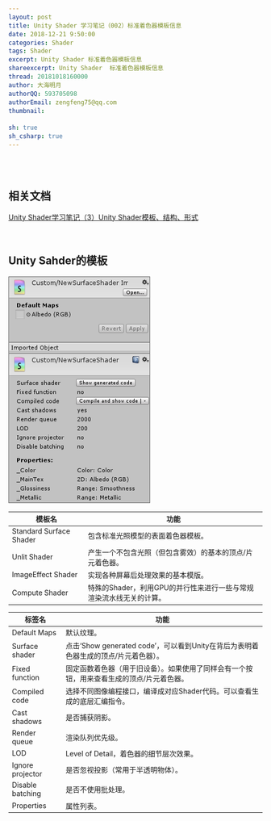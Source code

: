 ```yaml
---
layout: post
title: Unity Shader 学习笔记（002）标准着色器模板信息
date: 2018-12-21 9:50:00
categories: Shader
tags: Shader
excerpt: Unity Shader 标准着色器模板信息
shareexcerpt: Unity Shader  标准着色器模板信息
thread: 20181018160000
author: 大海明月
authorQQ: 593705098
authorEmail: zengfeng75@qq.com
thumbnail: 

sh: true
sh_csharp: true
---
```





<br>
<br>
<h2 class="nav1">相关文档</h2>

<p> <a href="http://gad.qq.com/article/detail/38320" target="_blank"> Unity Shader学习笔记（3）Unity Shader模板、结构、形式 </a> </p>


<br>
<h2 class="nav1">Unity Sahder的模板</h2>


<p><img src="/assets/docpic/unity_shader_note_002_01.png" style="border: solid 1px #666;" /></p>



| 模板名                      	| 功能   | 
| -----------------------------	| -----  |
| Standard Surface Shader     	| 包含标准光照模型的表面着色器模板。   |
| Unlit Shader   				| 产生一个不包含光照（但包含雾效）的基本的顶点/片元着色器。 |
| ImageEffect Shader  			| 实现各种屏幕后处理效果的基本模版。 |
| Compute Shader  				| 特殊的Shader，利用GPU的并行性来进行一些与常规渲染流水线无关的计算。 |






| 标签名                      	| 功能   | 
| -----------------------------	| -----  |
| Default Maps     				| 默认纹理。   |
| Surface shader   				| 点击‘Show generated code’，可以看到Unity在背后为表明着色器生成的顶点/片元着色器）。  |
| Fixed function  				| 固定函数着色器（用于旧设备）。如果使用了同样会有一个按钮，用来查看生成的顶点/片元着色器。 |
| Compiled code  				| 选择不同图像编程接口，编译成对应Shader代码。可以查看生成的底层汇编指令。 |
| Cast shadows  				| 是否捕获阴影。 |
| Render queue  				| 渲染队列优先级。 |
| LOD  							| Level of Detail，着色器的细节层次效果。 |
| Ignore projector  			| 是否忽视投影（常用于半透明物体）。 |
| Disable batching  			| 是否不使用批处理。 |
| Properties  					| 属性列表。 |


